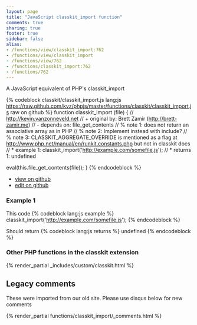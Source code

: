 ```yaml
---
layout: page
title: "JavaScript classkit_import function"
comments: true
sharing: true
footer: true
sidebar: false
alias:
- /functions/view/classkit_import:762
- /functions/view/classkit_import
- /functions/view/762
- /functions/classkit_import:762
- /functions/762
---
```

<!-- Generated by Rakefile:build -->
A JavaScript equivalent of PHP's classkit_import

{% codeblock classkit/classkit_import.js lang:js https://raw.github.com/kvz/phpjs/master/functions/classkit/classkit_import.js raw on github %}
function classkit_import (file) {
  // http://kevin.vanzonneveld.net
  // +   original by: Brett Zamir (http://brett-zamir.me)
  // -    depends on: file_get_contents
  // %        note 1: does not return an associative array as in PHP
  // %        note 2: Implement instead with include?
  // %        note 3: CLASSKIT_AGGREGATE_OVERRIDE is mentioned as a flag at http://www.php.net/manual/en/runkit.constants.php but not in classkit docs
  // *     example 1: classkit_import('http://example.com/somefile.js');
  // *     returns 1: undefined

  eval(this.file_get_contents(file));
}
{% endcodeblock %}

 - [view on github](https://github.com/kvz/phpjs/blob/master/functions/classkit/classkit_import.js)
 - [edit on github](https://github.com/kvz/phpjs/edit/master/functions/classkit/classkit_import.js)

### Example 1
This code
{% codeblock lang:js example %}
classkit_import('http://example.com/somefile.js');
{% endcodeblock %}

Should return
{% codeblock lang:js returns %}
undefined
{% endcodeblock %}


### Other PHP functions in the classkit extension
{% render_partial _includes/custom/classkit.html %}
## Legacy comments
These were imported from our old site. Please use disqus below for new comments
<div style="overflow-y: scroll; max-height: 500px;">
{% render_partial functions/classkit_import/_comments.html %}
</div>
